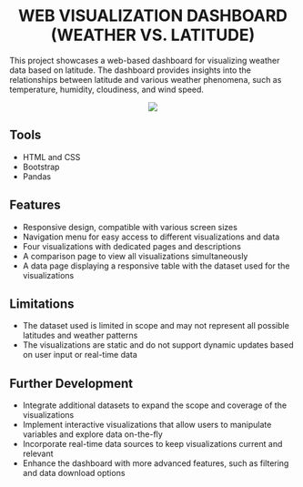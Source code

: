 <h1 align="center"> WEB VISUALIZATION DASHBOARD (WEATHER VS. LATITUDE) </h1> 

<p>This project showcases a web-based dashboard for visualizing weather data based on latitude. The dashboard provides insights into the relationships between latitude and various weather phenomena, such as temperature, humidity, cloudiness, and wind speed.</p>

<p align="center">
<img src="https://user-images.githubusercontent.com/8321756/233785536-8f5eda48-bf89-4703-a3f4-0a21d378077e.png">
</p>

## Tools
* HTML and CSS
* Bootstrap
* Pandas 

## Features
* Responsive design, compatible with various screen sizes
* Navigation menu for easy access to different visualizations and data
* Four visualizations with dedicated pages and descriptions
* A comparison page to view all visualizations simultaneously
* A data page displaying a responsive table with the dataset used for the visualizations

## Limitations
* The dataset used is limited in scope and may not represent all possible latitudes and weather patterns
* The visualizations are static and do not support dynamic updates based on user input or real-time data

## Further Development
* Integrate additional datasets to expand the scope and coverage of the visualizations
* Implement interactive visualizations that allow users to manipulate variables and explore data on-the-fly
* Incorporate real-time data sources to keep visualizations current and relevant
* Enhance the dashboard with more advanced features, such as filtering and data download options
